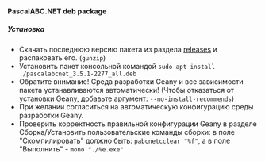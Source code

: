 #### PascalABC.NET deb package

##### Установка
- Скачать последнюю версию пакета из раздела [releases](https://github.com/COOLIRON2311/pabcnetdeb/releases) и распаковать его. (`gunzip`)
- Установить пакет консольной командой `sudo apt install ./pascalabcnet_3.5.1-2277_all.deb`
- Обратите внимание! Среда разработки Geany и все зависимости пакета устанавливаются автоматически! (Чтобы отказаться от установки Geany, добавьте аргумент: `--no-install-recommends`)
- При желании согласиться на автоматическую конфигурацию среды разработки Geany.
- Проверить корректность правильной конфигурации Geany в разделе Сборка/Установить пользовательские команды сборки:
в поле "Скомпилировать" должно быть: `pabcnetcclear "%f"`, а в поле "Выполнить" - `mono "./%e.exe"`
